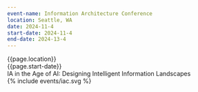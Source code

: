 ```yaml
---
event-name: Information Architecture Conference
location: Seattle, WA
date: 2024-11-4
start-date: 2024-11-4
end-date: 2024-13-4
---
```


<div class="grid-x cell">
  <div class="detailing cell grid-x align-justify">
    <div class="cell shrink">{{page.location}}</div>
    <div class="cell shrink">{{page.start-date}}</div>
  </div>
  <div class="cell tagline">
    IA in the Age of AI: Designing Intelligent Information Landscapes
  </div>
  <div class="logo-wrapper cell">
    {% include events/iac.svg %}
  </div>
</div>
